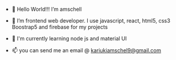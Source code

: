 - 👋 Hello World!!! I’m amschell
- 👀 I’m frontend web developer.
I use javascript, react, html5, css3
Boostrap5 and firebase for my projects

- 🌱 I'm currently learning node js and material UI
- 📫 you can send me an email @ kariukiamschel9@gmail.com

<!---
amschell/amschell is a ✨ special ✨ repository because its `README.md` (this file) appears on your GitHub profile.
You can click the Preview link to take a look at your changes.
--->
